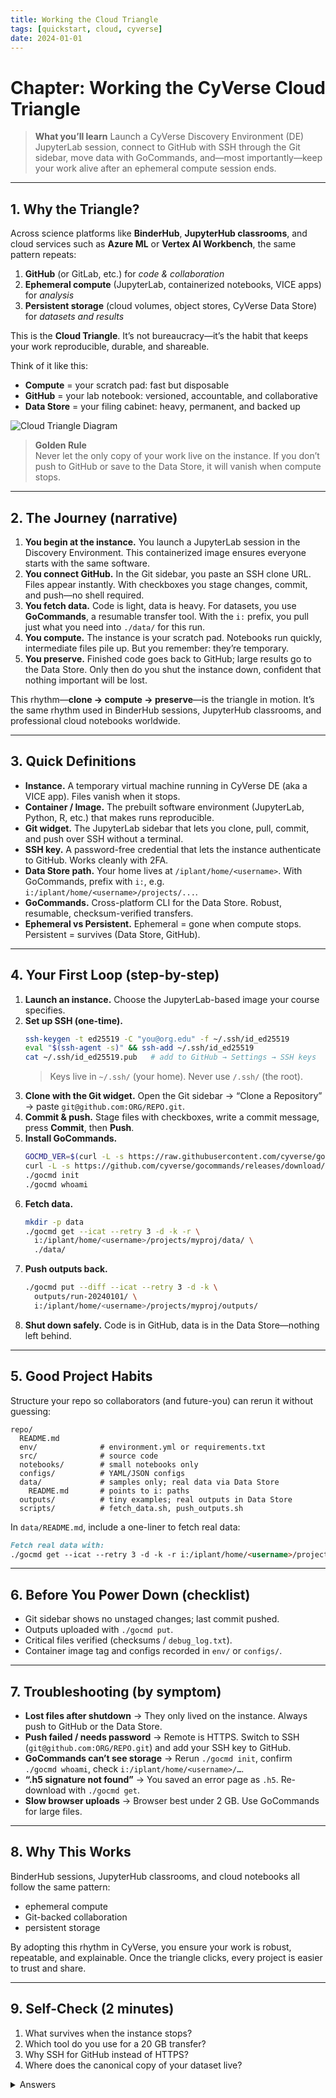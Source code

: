 ```yaml
---
title: Working the Cloud Triangle
tags: [quickstart, cloud, cyverse]
date: 2024-01-01
---
```


# Chapter: Working the CyVerse Cloud Triangle

> **What you’ll learn**
> Launch a CyVerse Discovery Environment (DE) JupyterLab session, connect to GitHub with SSH through the Git sidebar, move data with GoCommands, and—most importantly—keep your work alive after an ephemeral compute session ends.

---

## 1. Why the Triangle?

Across science platforms like **BinderHub**, **JupyterHub classrooms**, and cloud services such as **Azure ML** or **Vertex AI Workbench**, the same pattern repeats:

1. **GitHub** (or GitLab, etc.) for *code & collaboration*  
2. **Ephemeral compute** (JupyterLab, containerized notebooks, VICE apps) for *analysis*  
3. **Persistent storage** (cloud volumes, object stores, CyVerse Data Store) for *datasets and results*

This is the **Cloud Triangle**. It’s not bureaucracy—it’s the habit that keeps your work reproducible, durable, and shareable.

Think of it like this:

- **Compute** = your scratch pad: fast but disposable  
- **GitHub** = your lab notebook: versioned, accountable, and collaborative  
- **Data Store** = your filing cabinet: heavy, permanent, and backed up

![Cloud Triangle Diagram](home/docs/assets/art_gallery/cloud_triangle_diagram.png)

> **Golden Rule**  
> Never let the only copy of your work live on the instance. If you don’t push to GitHub or save to the Data Store, it will vanish when compute stops.

---

## 2. The Journey (narrative)

1. **You begin at the instance.** You launch a JupyterLab session in the Discovery Environment. This containerized image ensures everyone starts with the same software.  
2. **You connect GitHub.** In the Git sidebar, you paste an SSH clone URL. Files appear instantly. With checkboxes you stage changes, commit, and push—no shell required.  
3. **You fetch data.** Code is light, data is heavy. For datasets, you use **GoCommands**, a resumable transfer tool. With the `i:` prefix, you pull just what you need into `./data/` for this run.  
4. **You compute.** The instance is your scratch pad. Notebooks run quickly, intermediate files pile up. But you remember: they’re temporary.  
5. **You preserve.** Finished code goes back to GitHub; large results go to the Data Store. Only then do you shut the instance down, confident that nothing important will be lost.  

This rhythm—**clone → compute → preserve**—is the triangle in motion. It’s the same rhythm used in BinderHub sessions, JupyterHub classrooms, and professional cloud notebooks worldwide.

---

## 3. Quick Definitions

- **Instance.** A temporary virtual machine running in CyVerse DE (aka a VICE app). Files vanish when it stops.
- **Container / Image.** The prebuilt software environment (JupyterLab, Python, R, etc.) that makes runs reproducible.
- **Git widget.** The JupyterLab sidebar that lets you clone, pull, commit, and push over SSH without a terminal.
- **SSH key.** A password-free credential that lets the instance authenticate to GitHub. Works cleanly with 2FA.
- **Data Store path.** Your home lives at `/iplant/home/<username>`. With GoCommands, prefix with `i:`, e.g. `i:/iplant/home/<username>/projects/...`.
- **GoCommands.** Cross-platform CLI for the Data Store. Robust, resumable, checksum-verified transfers.
- **Ephemeral vs Persistent.** Ephemeral = gone when compute stops. Persistent = survives (Data Store, GitHub).

---

## 4. Your First Loop (step-by-step)

1. **Launch an instance.** Choose the JupyterLab-based image your course specifies.  
2. **Set up SSH (one-time).**  
   ```bash
   ssh-keygen -t ed25519 -C "you@org.edu" -f ~/.ssh/id_ed25519
   eval "$(ssh-agent -s)" && ssh-add ~/.ssh/id_ed25519
   cat ~/.ssh/id_ed25519.pub   # add to GitHub → Settings → SSH keys
   ```
   > Keys live in `~/.ssh/` (your home). Never use `/.ssh/` (the root).
3. **Clone with the Git widget.** Open the Git sidebar → “Clone a Repository” → paste `git@github.com:ORG/REPO.git`.  
4. **Commit & push.** Stage files with checkboxes, write a commit message, press **Commit**, then **Push**.  
5. **Install GoCommands.**  
   ```bash
   GOCMD_VER=$(curl -L -s https://raw.githubusercontent.com/cyverse/gocommands/main/VERSION.txt); \
   curl -L -s https://github.com/cyverse/gocommands/releases/download/${GOCMD_VER}/gocmd-${GOCMD_VER}-linux-amd64.tar.gz | tar zxvf -
   ./gocmd init
   ./gocmd whoami
   ```
6. **Fetch data.**  
   ```bash
   mkdir -p data
   ./gocmd get --icat --retry 3 -d -k -r \
     i:/iplant/home/<username>/projects/myproj/data/ \
     ./data/
   ```
7. **Push outputs back.**  
   ```bash
   ./gocmd put --diff --icat --retry 3 -d -k \
     outputs/run-20240101/ \
     i:/iplant/home/<username>/projects/myproj/outputs/
   ```
8. **Shut down safely.** Code is in GitHub, data is in the Data Store—nothing left behind.

---

## 5. Good Project Habits

Structure your repo so collaborators (and future-you) can rerun it without guessing:

```
repo/
  README.md
  env/              # environment.yml or requirements.txt
  src/              # source code
  notebooks/        # small notebooks only
  configs/          # YAML/JSON configs
  data/             # samples only; real data via Data Store
    README.md       # points to i: paths
  outputs/          # tiny examples; real outputs in Data Store
  scripts/          # fetch_data.sh, push_outputs.sh
```

In `data/README.md`, include a one-liner to fetch real data:

```md
Fetch real data with:
./gocmd get --icat --retry 3 -d -k -r i:/iplant/home/<username>/projects/myproj/data/ ./data/
```

---

## 6. Before You Power Down (checklist)

- Git sidebar shows no unstaged changes; last commit pushed.  
- Outputs uploaded with `./gocmd put`.  
- Critical files verified (checksums / `debug_log.txt`).  
- Container image tag and configs recorded in `env/` or `configs/`.

---

## 7. Troubleshooting (by symptom)

- **Lost files after shutdown** → They only lived on the instance. Always push to GitHub or the Data Store.  
- **Push failed / needs password** → Remote is HTTPS. Switch to SSH (`git@github.com:ORG/REPO.git`) and add your SSH key to GitHub.  
- **GoCommands can’t see storage** → Rerun `./gocmd init`, confirm `./gocmd whoami`, check `i:/iplant/home/<username>/…`.  
- **“.h5 signature not found”** → You saved an error page as `.h5`. Re-download with `./gocmd get`.  
- **Slow browser uploads** → Browser best under 2 GB. Use GoCommands for large files.

---

## 8. Why This Works

BinderHub sessions, JupyterHub classrooms, and cloud notebooks all follow the same pattern:

- ephemeral compute  
- Git-backed collaboration  
- persistent storage

By adopting this rhythm in CyVerse, you ensure your work is robust, repeatable, and explainable. Once the triangle clicks, every project is easier to trust and share.

---

## 9. Self-Check (2 minutes)

1. What survives when the instance stops?  
2. Which tool do you use for a 20 GB transfer?  
3. Why SSH for GitHub instead of HTTPS?  
4. Where does the canonical copy of your dataset live?

<details>
<summary>Answers</summary>

1. Only what you pushed to GitHub or saved in the Data Store.  
2. GoCommands (resumable, checksum-verified, `i:` paths).  
3. SSH avoids passwords, works with 2FA, integrates with the Git widget.  
4. In the Data Store, not on the instance.

</details>

